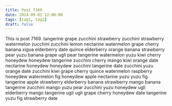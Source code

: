 ```yaml
---
title: Post 7169
date: 2024-09-01 12:00:00
tags: [tag1, tag2]
draft: false
---
```

This is post 7169.
tangerine
grape
zucchini
strawberry
zucchini
strawberry
watermelon
zucchini
zucchini
lemon
nectarine
watermelon
grape
cherry
banana
xigua
elderberry
date
quince
elderberry
orange
banana
strawberry
pear
yuzu
banana
grape
ugli
pear
tangerine
watermelon
yuzu
kiwi
cherry
honeydew
honeydew
tangerine
zucchini
cherry
mango
kiwi
orange
date
nectarine
honeydew
honeydew
zucchini
tangerine
date
zucchini
yuzu
orange
date
zucchini
kiwi
grape
cherry
quince
watermelon
raspberry
honeydew
watermelon
fig
honeydew
apple
nectarine
yuzu
yuzu
fig
tangerine
apple
strawberry
elderberry
banana
strawberry
mango
banana
tangerine
zucchini
mango
yuzu
pear
zucchini
yuzu
honeydew
ugli
elderberry
mango
tangerine
ugli
ugli
grape
cherry
honeydew
date
tangerine
yuzu
fig
strawberry
date
